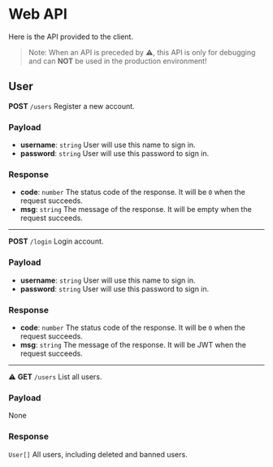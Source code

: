 # Web API

Here is the API provided to the client.

> Note: When an API is preceded by ⚠️, this API is only for debugging and can **NOT** be used in the production environment!

## User

**POST** `/users` Register a new account.

### Payload

- **username**: `string` User will use this name to sign in.
- **password**: `string` User will use this password to sign in.

### Response

- **code**: `number` The status code of the response. It will be `0` when the request succeeds.
- **msg**: `string` The message of the response. It will be empty when the request succeeds.

---

**POST** `/login` Login account.

### Payload

- **username**: `string` User will use this name to sign in.
- **password**: `string` User will use this password to sign in.

### Response

- **code**: `number` The status code of the response. It will be `0` when the request succeeds.
- **msg**: `string` The message of the response. It will be JWT when the request succeeds.

---

⚠️ **GET** `/users` List all users.

### Payload

None

### Response

`User[]` All users, including deleted and banned users.
